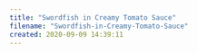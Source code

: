 ```yaml
---
title: "Swordfish in Creamy Tomato Sauce"
filename: "Swordfish-in-Creamy-Tomato-Sauce"
created: 2020-09-09 14:39:11
---
```

